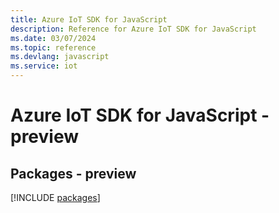```yaml
---
title: Azure IoT SDK for JavaScript
description: Reference for Azure IoT SDK for JavaScript
ms.date: 03/07/2024
ms.topic: reference
ms.devlang: javascript
ms.service: iot
---
```

# Azure IoT SDK for JavaScript - preview
## Packages - preview
[!INCLUDE [packages](iot-index.md)]